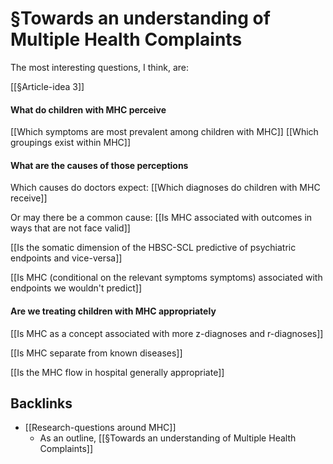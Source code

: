 # §Towards an understanding of Multiple Health Complaints
The most interesting questions, I think, are:

[[§Article-idea 3]]

#### What do children with MHC perceive
[[Which symptoms are most prevalent among children with MHC]]
[[Which groupings exist within MHC]]

#### What are the causes of those perceptions
Which causes do doctors expect: [[Which diagnoses do children with MHC receive]]

Or may there be a common cause: [[Is MHC associated with outcomes in ways that are not face valid]]

[[Is the somatic dimension of the HBSC-SCL predictive of psychiatric endpoints and vice-versa]]

[[Is MHC (conditional on the relevant symptoms symptoms) associated with endpoints we wouldn't predict]]

#### Are we treating children with MHC appropriately
[[Is MHC as a concept associated with more z-diagnoses and r-diagnoses]]

[[Is MHC separate from known diseases]]

[[Is the MHC flow in hospital generally appropriate]]

## Backlinks
* [[Research-questions around MHC]]
	* As an outline, [[§Towards an understanding of Multiple Health Complaints]]

<!-- #service -->

<!-- {BearID:D6CA2470-4613-4D91-8206-C8EA27F4ADA7-15756-0000130B8743EA15} -->
